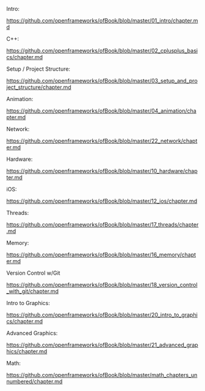 Intro:

https://github.com/openframeworks/ofBook/blob/master/01_intro/chapter.md



C++:

https://github.com/openframeworks/ofBook/blob/master/02_cplusplus_basics/chapter.md



Setup / Project Structure:

https://github.com/openframeworks/ofBook/blob/master/03_setup_and_project_structure/chapter.md



Animation:

https://github.com/openframeworks/ofBook/blob/master/04_animation/chapter.md



Network:

https://github.com/openframeworks/ofBook/blob/master/22_network/chapter.md



Hardware:

https://github.com/openframeworks/ofBook/blob/master/10_hardware/chapter.md


iOS:

https://github.com/openframeworks/ofBook/blob/master/12_ios/chapter.md



Threads:

https://github.com/openframeworks/ofBook/blob/master/17_threads/chapter.md


Memory:

https://github.com/openframeworks/ofBook/blob/master/16_memory/chapter.md


Version Control w/Git

https://github.com/openframeworks/ofBook/blob/master/18_version_control_with_git/chapter.md



Intro to Graphics:

https://github.com/openframeworks/ofBook/blob/master/20_intro_to_graphics/chapter.md



Advanced Graphics:

https://github.com/openframeworks/ofBook/blob/master/21_advanced_graphics/chapter.md



Math:

https://github.com/openframeworks/ofBook/blob/master/math_chapters_unnumbered/chapter.md
